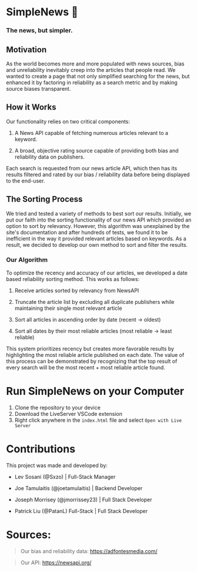 # SimpleNews 📰
### The news, but simpler. 

## Motivation
As the world becomes more and more populated with news sources, bias and unreliability inevitably creep into the articles that people read. We wanted to create a page that not only simplified searching for the news, but enhanced it by factoring in reliability as a search metric and by making source biases transparent. 

## How it Works
Our functionality relies on two critical components:

1. A News API capable of fetching numerous articles relevant to a keyword.

2. A broad, objective rating source capable of providing both bias and reliability data on publishers. 

Each search is requested from our news article API, which then has its results filtered and rated by our bias / reliability data before being displayed to the end-user. 

## The Sorting Process

We tried and tested a variety of methods to best sort our results. Initially, we put our faith into the sorting functionality of our news API which provided an option to sort by relevancy. However, this algorithm was unexplained by the site's documentation and after hundreds of tests, we found it to be inefficient in the way it provided relevant articles based on keywords. As a result, we decided to develop our own method to sort and filter the results.

### Our Algorithm

To optimize the recency and accuracy of our articles, we developed a date based reliability sorting method. This works as follows:

1. Receive articles sorted by relevancy from NewsAPI

2. Truncate the article list by excluding all duplicate publishers while maintaining their single most relevant article

3. Sort all articles in ascending order by date (recent -> oldest)

4. Sort all dates by their most reliable articles (most reliable -> least reliable)

This system prioritizes recency but creates more favorable results by highlighting the most reliable article published on each date. The value of this process can be demonstrated by recognizing that the top result of every search will be the most recent + most reliable article found.

# Run SimpleNews on your Computer
1. Clone the repository to your device
2. Download the LiveServer VSCode extension
3. Right click anywhere in the `index.html` file and select `Open with Live Server`

# Contributions
This project was made and developed by:

- Lev Sosani (@Sxzo) | Full-Stack Manager

- Joe Tamulaitis (@joetamulaitis) | Backend Developer

- Joseph Morrisey (@jmorrissey23) | Full Stack Developer

- Patrick Liu (@PatanL) Full-Stack | Full Stack Developer

# Sources:

> Our bias and reliability data: https://adfontesmedia.com/ 

> Our API: https://newsapi.org/








